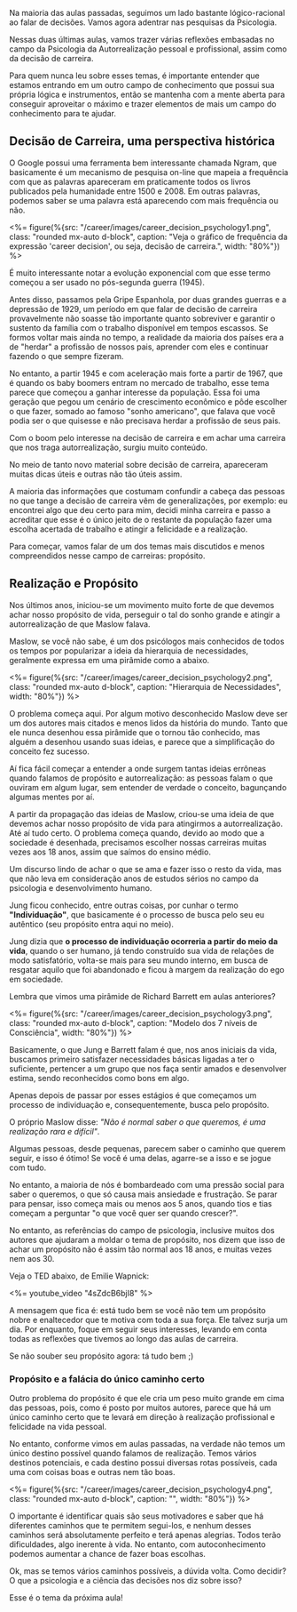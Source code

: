  

Na maioria das aulas passadas, seguimos um lado bastante lógico-racional ao falar de decisões. Vamos agora adentrar nas pesquisas da Psicologia.

Nessas duas últimas aulas, vamos trazer várias reflexões embasadas no campo da Psicologia da Autorrealização pessoal e profissional, assim como da decisão de carreira.

Para quem nunca leu sobre esses temas, é importante entender que estamos entrando em um outro campo de conhecimento que possui sua própria lógica e instrumentos, então se mantenha com a mente aberta para conseguir aproveitar o máximo e trazer elementos de mais um campo do conhecimento para te ajudar.

## Decisão de Carreira, uma perspectiva histórica
O Google possui uma ferramenta bem interessante chamada Ngram, que basicamente é um mecanismo de pesquisa on-line que mapeia a frequência com que as palavras apareceram em praticamente todos os livros publicados pela humanidade entre 1500 e 2008. Em outras palavras, podemos saber se uma palavra está aparecendo com mais frequência ou não.

<%= figure(%{src: "/career/images/career_decision_psychology1.png", class: "rounded mx-auto d-block", caption: "Veja o gráfico de frequência da expressão 'career decision', ou seja, decisão de carreira.", width: "80%"}) %>

É muito interessante notar a evolução exponencial com que esse termo começou a ser usado no pós-segunda guerra (1945). 

Antes disso, passamos pela Gripe Espanhola, por duas grandes guerras e a depressão de 1929, um período em que falar de decisão de carreira provavelmente não soasse tão importante quanto sobreviver e garantir o sustento da família com o trabalho disponível em tempos escassos. Se formos voltar mais ainda no tempo, a realidade da maioria dos países era a de "herdar" a profissão de nossos pais, aprender com eles e continuar fazendo o que sempre fizeram.

No entanto, a partir 1945 e com aceleração mais forte a partir de 1967, que é quando os baby boomers entram no mercado de trabalho, esse tema parece que começou a ganhar interesse da população. Essa foi uma geração que pegou um cenário de crescimento econômico e pôde escolher o que fazer, somado ao famoso "sonho americano", que falava que você podia ser o que quisesse e não precisava herdar a profissão de seus pais.

Com o boom pelo interesse na decisão de carreira e em achar uma carreira que nos traga autorrealização, surgiu muito conteúdo.

No meio de tanto novo material sobre decisão de carreira, apareceram muitas dicas úteis e outras não tão úteis assim.

A maioria das informações que costumam confundir a cabeça das pessoas no que tange a decisão de carreira vêm de generalizações, por exemplo: eu encontrei algo que deu certo para mim, decidi minha carreira e passo a acreditar que esse é o único jeito de o restante da população fazer uma escolha acertada de trabalho e atingir a felicidade e a realização.

Para começar, vamos falar de um dos temas mais discutidos e menos compreendidos nesse campo de carreiras: propósito.

## Realização e Propósito

Nos últimos anos, iniciou-se um movimento muito forte de que devemos achar nosso propósito de vida, perseguir o tal do sonho grande e atingir a autorrealização de que Maslow falava.

Maslow, se você não sabe, é um dos psicólogos mais conhecidos de todos os tempos por popularizar a ideia da hierarquia de necessidades, geralmente expressa em uma pirâmide como a abaixo.

<%= figure(%{src: "/career/images/career_decision_psychology2.png", class: "rounded mx-auto d-block", caption: "Hierarquia de Necessidades", width: "80%"}) %>

O problema começa aqui. Por algum motivo desconhecido Maslow deve ser um dos autores mais citados e menos lidos da história do mundo. Tanto que ele nunca desenhou essa pirâmide que o tornou tão conhecido, mas alguém a desenhou usando suas ideias, e parece que a simplificação do conceito fez sucesso.

Aí fica fácil começar a entender a onde surgem tantas ideias errôneas quando falamos de propósito e autorrealização: as pessoas falam o que ouviram em algum lugar, sem entender de verdade o conceito, bagunçando algumas mentes por aí.

A partir da propagação das ideias de Maslow, criou-se uma ideia de que devemos achar nosso propósito de vida para atingirmos a autorrealização. Até aí tudo certo. O problema começa quando, devido ao modo que a sociedade é desenhada, precisamos escolher nossas carreiras muitas vezes aos 18 anos, assim que saímos do ensino médio.

Um discurso lindo de achar o que se ama e fazer isso o resto da vida, mas que não leva em consideração anos de estudos sérios no campo da psicologia e desenvolvimento humano.

Jung ficou conhecido, entre outras coisas, por cunhar o termo **"Individuação"**, que basicamente é o processo de busca  pelo seu eu autêntico (seu propósito entra aqui no meio).

Jung dizia que **o processo de individuação ocorreria a partir do meio da vida**, quando o ser humano, já tendo construído sua vida de relações de modo satisfatório, volta-se mais para seu mundo interno, em busca de resgatar aquilo que foi abandonado e ficou à margem da realização do ego em sociedade.

Lembra que vimos uma pirâmide de Richard Barrett em aulas anteriores?

<%= figure(%{src: "/career/images/career_decision_psychology3.png", class: "rounded mx-auto d-block", caption: "Modelo dos 7 níveis de Consciência", width: "80%"}) %>

Basicamente, o que Jung e Barrett falam é que, nos anos iniciais da vida, buscamos primeiro satisfazer necessidades básicas ligadas a ter o suficiente, pertencer a um grupo que nos faça sentir amados e desenvolver estima, sendo reconhecidos como bons em algo.

Apenas depois de passar por esses estágios é que começamos um processo de individuação e, consequentemente, busca pelo propósito.

O próprio Maslow disse: *"Não é normal saber o que queremos, é uma realização rara e difícil"*.

Algumas pessoas, desde pequenas, parecem saber o caminho que querem seguir, e isso é ótimo! Se você é uma delas, agarre-se a isso e se jogue com tudo.

No entanto, a maioria de nós é bombardeado com uma pressão social para saber o queremos, o que só causa mais ansiedade e frustração. Se parar para pensar, isso começa mais ou menos aos 5 anos, quando tios e tias começam a perguntar "o que você quer ser quando crescer?".

No entanto, as referências do campo de psicologia, inclusive muitos dos autores que ajudaram a moldar o tema de propósito, nos dizem que isso de achar um propósito não é assim tão normal aos 18 anos, e muitas vezes nem aos 30.

Veja o TED abaixo, de Emilie Wapnick:

<%= youtube_video "4sZdcB6bjI8" %>

A mensagem que fica é: está tudo bem se você não tem um propósito nobre e enaltecedor que te motiva com toda a sua força. Ele talvez surja um dia. Por enquanto, foque em seguir seus interesses, levando em conta todas as reflexões que tivemos ao longo das aulas de carreira.

Se não souber seu propósito agora: tá tudo bem ;)

### Propósito e a falácia do único caminho certo

Outro problema do propósito é que ele cria um peso muito grande em cima das pessoas, pois, como é posto por muitos autores, parece que há um único caminho certo que te levará em direção à realização profissional e felicidade na vida pessoal.

No entanto, conforme vimos em  aulas passadas, na verdade não temos um único destino possível quando falamos de realização. Temos vários destinos potenciais, e cada destino possui diversas rotas possíveis, cada uma com coisas boas e outras nem tão boas.

<%= figure(%{src: "/career/images/career_decision_psychology4.png", class: "rounded mx-auto d-block", caption: "", width: "80%"}) %>

O importante é identificar quais são seus motivadores e saber que há diferentes caminhos que te permitem segui-los, e nenhum desses caminhos será absolutamente perfeito e terá apenas alegrias. Todos terão dificuldades, algo inerente à vida. No entanto, com autoconhecimento podemos aumentar a chance de fazer boas escolhas.

Ok, mas se temos vários caminhos possíveis, a dúvida volta. Como decidir? O que a psicologia e a ciência das decisões nos diz sobre isso?

Esse é o tema da próxima aula!

